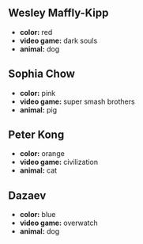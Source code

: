 ## Wesley Maffly-Kipp

- **color:** red
- **video game:** dark souls
- **animal:** dog

## Sophia Chow

- **color:** pink
- **video game:** super smash brothers
- **animal:** pig

## Peter Kong

- **color:** orange
- **video game:** civilization
- **animal:** cat

## Dazaev

- **color:** blue
- **video game:** overwatch
- **animal:** dog
